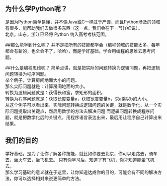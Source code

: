 ## 为什么学Python呢？
是因为Python简单易懂，并不像Java或C一样过于严谨，而且Python涉及的领域有很多，能帮助我们去做很多东西（这一点，我们会在下一节详细说）。  
北京，山东，浙江已经将 Python 纳入高考考核范围。

##那么能学到什么呢？
并不是把所有的技能都学会（编程领域的技能太多，每年都会有新的，也全会不了，哈哈），而是学好基础，学会用编程的思维去思考问题。

##什么是编程思维呢？
简单点讲，就是把实际的问题转换为逻辑问题，再把逻辑问题转换为程序问题。  
举个例子，计算房间地面大小的问题。  
那么实际问题就是：计算房间地面的大小。  
转换为逻辑问题就是：获得长和宽，求矩形的面积。  
转换为程序问题就是：获取长度变量a，获取宽度变量b，求a乘以b的大小。  
从这个例子可以看出来，实际问题转换成逻辑问题的关键，就是数学化，从一个实际问题提取出关键点，然后用数学的方法去解决问题
而逻辑问题转换成程序问题，就是把数学化后的关键点，用程序语言表达出来，最后用让程序自己计算出来结果。

## 我们的目的
学好基础，是为了让你了解各种技能，就比如你要去北京，你可以走路去，骑车去，坐火车去，坐飞机去。
只有你学习后，知道了有飞机，你才知道能坐飞机去。  
那么学习基础的意义就在于这里，让你知道达成你的目的，可能会有不同的解决方法，你可以选择相对来说更简单的方法。
